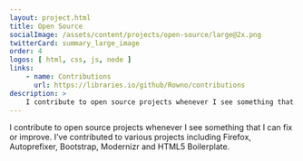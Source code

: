 ```yaml
---
layout: project.html
title: Open Source
socialImage: /assets/content/projects/open-source/large@2x.png
twitterCard: summary_large_image
order: 4
logos: [ html, css, js, node ]
links:
    - name: Contributions
      url: https://libraries.io/github/Rowno/contributions
description: >
    I contribute to open source projects whenever I see something that I can fix or improve.
---
```


I contribute to open source projects whenever I see something that I can fix or improve. I’ve contributed to various projects including Firefox, Autoprefixer, Bootstrap, Modernizr and HTML5 Boilerplate.

